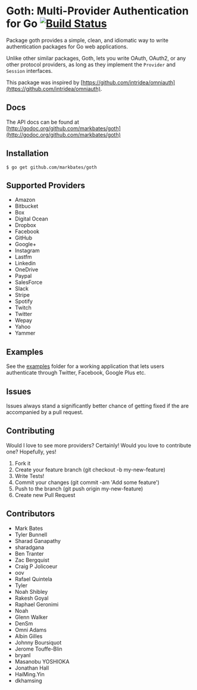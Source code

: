 # Goth: Multi-Provider Authentication for Go [![Build Status](https://travis-ci.org/markbates/goth.svg)](https://travis-ci.org/markbates/goth)

Package goth provides a simple, clean, and idiomatic way to write authentication
packages for Go web applications.

Unlike other similar packages, Goth, lets you write OAuth, OAuth2, or any other
protocol providers, as long as they implement the `Provider` and `Session` interfaces.

This package was inspired by [https://github.com/intridea/omniauth](https://github.com/intridea/omniauth).

## Docs

The API docs can be found at [http://godoc.org/github.com/markbates/goth](http://godoc.org/github.com/markbates/goth)

## Installation

```text
$ go get github.com/markbates/goth
```

## Supported Providers

* Amazon
* Bitbucket
* Box
* Digital Ocean
* Dropbox
* Facebook
* GitHub
* Google+
* Instagram
* Lastfm
* Linkedin
* OneDrive
* Paypal
* SalesForce
* Slack
* Stripe
* Spotify
* Twitch
* Twitter
* Wepay
* Yahoo
* Yammer

## Examples

See the [examples](examples) folder for a working application that lets users authenticate
through Twitter, Facebook, Google Plus etc.

## Issues

Issues always stand a significantly better chance of getting fixed if the are accompanied by a
pull request.

## Contributing

Would I love to see more providers? Certainly! Would you love to contribute one? Hopefully, yes!

1. Fork it
2. Create your feature branch (git checkout -b my-new-feature)
3. Write Tests!
4. Commit your changes (git commit -am 'Add some feature')
5. Push to the branch (git push origin my-new-feature)
6. Create new Pull Request

## Contributors

* Mark Bates
* Tyler Bunnell
* Sharad Ganapathy
* sharadgana
* Ben Tranter
* Zac Bergquist
* Craig P Jolicoeur
* oov
* Rafael Quintela
* Tyler
* Noah Shibley
* Rakesh Goyal
* Raphael Geronimi
* Noah
* Glenn Walker
* DenSm
* Omni Adams
* Albin Gilles
* Johnny Boursiquot
* Jerome Touffe-Blin
* bryanl
* Masanobu YOSHIOKA
* Jonathan Hall
* HaiMing.Yin
* dkhamsing
